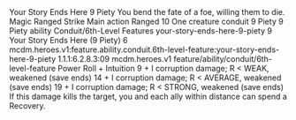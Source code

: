 <ability>
  <name>Your Story Ends Here</name>
  <cost>9 Piety</cost>
  <flavor>You bend the fate of a foe, willing them to die.</flavor>
  <keywords>
    <keyword>Magic</keyword>
    <keyword>Ranged</keyword>
    <keyword>Strike</keyword>
  </keywords>
  <type>Main action</type>
  <distance>Ranged 10</distance>
  <target>One creature</target>
  <metadata>
    <class>conduit</class>
    <cost>9 Piety</cost>
    <cost_amount>9</cost_amount>
    <cost_resource>Piety</cost_resource>
    <feature_type>ability</feature_type>
    <file_dpath>Conduit/6th-Level Features</file_dpath>
    <item_id>your-story-ends-here-9-piety</item_id>
    <item_index>9</item_index>
    <item_name>Your Story Ends Here (9 Piety)</item_name>
    <level>6</level>
    <scc>mcdm.heroes.v1:feature.ability.conduit.6th-level-feature:your-story-ends-here-9-piety</scc>
    <scdc>1.1.1:6.2.8.3:09</scdc>
    <source>mcdm.heroes.v1</source>
    <type>feature/ability/conduit/6th-level-feature</type>
  </metadata>
  <effects>
    <effect type="roll">
      <roll>Power Roll + Intuition</roll>
      <t1>9 + I corruption damage; R &lt; WEAK, weakened (save ends)</t1>
      <t2>14 + I corruption damage; R &lt; AVERAGE, weakened (save ends)</t2>
      <t3>19 + I corruption damage; R &lt; STRONG, weakened (save ends)</t3>
    </effect>
    <effect type="mundane">If this damage kills the target, you and each ally within distance can spend a Recovery.</effect>
  </effects>
</ability>
